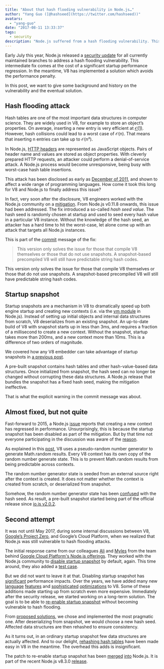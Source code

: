 ```yaml
---
title: "About that hash flooding vulnerability in Node.js…"
author: "Yang Guo ([@hashseed](https://twitter.com/hashseed))"
avatars: 
  - "yang-guo"
date: "2017-08-11 13:33:37"
tags: 
  - security
description: "Node.js suffered from a hash flooding vulnerability. This post provides some background, and explains the solution in V8."
---
```

Early July this year, Node.js released a [security update](https://nodejs.org/en/blog/vulnerability/july-2017-security-releases/) for all currently maintained branches to address a hash flooding vulnerability. This intermediate fix comes at the cost of a significant startup performance regression. In the meantime, V8 has implemented a solution which avoids the performance penalty.

<!--truncate-->
In this post, we want to give some background and history on the vulnerability and the eventual solution.

## Hash flooding attack

Hash tables are one of the most important data structures in computer science. They are widely used in V8, for example to store an object’s properties. On average, inserting a new entry is very efficient at [𝒪(1)](https://en.wikipedia.org/wiki/Big_O_notation). However, hash collisions could lead to a worst case of 𝒪(n). That means that inserting n entries can take up to 𝒪(n²).

In Node.js, [HTTP headers](https://nodejs.org/api/http.html#http_response_getheaders) are represented as JavaScript objects. Pairs of header name and values are stored as object properties. With cleverly prepared HTTP requests, an attacker could perform a denial-of-service attack. A Node.js process would become unresponsive, being busy with worst-case hash table insertions.

This attack has been disclosed as early as [December of 2011](https://events.ccc.de/congress/2011/Fahrplan/events/4680.en.html), and shown to affect a wide range of programming languages. How come it took this long for V8 and Node.js to finally address this issue?

In fact, very soon after the disclosure, V8 engineers worked with the Node.js community on a [mitigation](https://github.com/v8/v8/commit/81a0271004833249b4fe58f7d64ae07e79cffe40). From Node.js v0.11.8 onwards, this issue had been addressed. The fix introduced a so-called _hash seed value_. The hash seed is randomly chosen at startup and used to seed every hash value in a particular V8 instance. Without the knowledge of the hash seed, an attacker has a hard time to hit the worst-case, let alone come up with an attack that targets all Node.js instances.

This is part of the [commit](https://github.com/v8/v8/commit/81a0271004833249b4fe58f7d64ae07e79cffe40) message of the fix:

> This version only solves the issue for those that compile V8 themselves or those that do not use snapshots. A snapshot-based precompiled V8 will still have predictable string hash codes.

This version only solves the issue for those that compile V8 themselves or those that do not use snapshots. A snapshot-based precompiled V8 will still have predictable string hash codes.

## Startup snapshot

Startup snapshots are a mechanism in V8 to dramatically speed up both engine startup and creating new contexts (i.e. via the [vm module](https://nodejs.org/api/vm.html) in Node.js). Instead of setting up initial objects and internal data structures from scratch, V8 deserializes from an existing snapshot. An up-to-date build of V8 with snapshot starts up in less than 3ms, and requires a fraction of a millisecond to create a new context. Without the snapshot, startup takes more than 200ms, and a new context more than 10ms. This is a difference of two orders of magnitude.

We covered how any V8 embedder can take advantage of startup snapshots in [a previous post](/blog/custom-startup-snapshots).

A pre-built snapshot contains hash tables and other hash-value-based data structures. Once initialized from snapshot, the hash seed can no longer be changed without corrupting these data structures. A Node.js release that bundles the snapshot has a fixed hash seed, making the mitigation ineffective.

That is what the explicit warning in the commit message was about.

## Almost fixed, but not quite

Fast-forward to 2015, a Node.js [issue](https://github.com/nodejs/node/issues/1631) reports that creating a new context has regressed in performance. Unsurprisingly, this is because the startup snapshot has been disabled as part of the mitigation. But by that time not everyone participating in the discussion was aware of the [reason](https://github.com/nodejs/node/issues/528#issuecomment-71009086).

As explained in this [post](/blog/math-random), V8 uses a pseudo-random number generator to generate Math.random results. Every V8 context has its own copy of the random number generate state. This is to prevent Math.random results from being predictable across contexts.

The random number generator state is seeded from an external source right after the context is created. It does not matter whether the context is created from scratch, or deserialized from snapshot.

Somehow, the random number generator state has been [confused](https://github.com/nodejs/node/issues/1631#issuecomment-100044148) with the hash seed. As result, a pre-built snapshot started being part of the official release since [io.js v2.0.2](https://github.com/nodejs/node/pull/1679).

## Second attempt

It was not until May 2017, during some internal discussions between V8, [Google’s Project Zero](https://googleprojectzero.blogspot.com/), and Google’s Cloud Platform, when we realized that Node.js was still vulnerable to hash flooding attacks.

The initial response came from our colleagues [Ali](https://twitter.com/ofrobots) and [Myles](https://twitter.com/MylesBorins) from the team behind [Google Cloud Platform's Node.js offerings](https://cloud.google.com/nodejs/). They worked with the Node.js community to [disable startup snapshot](https://github.com/nodejs/node/commit/eff636d8eb7b009c40fb053802c169ba1417293d) by default, again. This time around, they also added a [test case](https://github.com/nodejs/node/commit/9fedc1f09648ff7cebed65883966f5647686a38a).

But we did not want to leave it at that. Disabling startup snapshot has [significant](https://github.com/nodejs/node/issues/14229) performance impacts. Over the years, we have added many new [language](/blog/high-performance-es2015)  [features](/blog/webassembly-browser-preview) and [sophisticated](/blog/launching-ignition-and-turbofan)  [optimizations](/blog/speeding-up-regular-expressions) to V8. Some of these additions made starting up from scratch even more expensive. Immediately after the security release, we started working on a long-term solution. The goal is to be able to [re-enable startup snapshot](https://github.com/nodejs/node/issues/14171) without becoming vulnerable to hash flooding.

From [proposed solutions](https://docs.google.com/document/d/1br7T3jk5JAJSYaT8eZdQlqrPTDRClheGpRU1-BpY1ss/edit), we chose and implemented the most pragmatic one. After deserializing from snapshot, we would choose a new hash seed. Affected data structures are then rehashed to ensure consistency.

As it turns out, in an ordinary startup snapshot few data structures are actually affected. And to our delight, [rehashing hash tables](https://github.com/v8/v8/commit/0e8e0030775518b69eb8522823ea3754e6bddc69) have been made easy in V8 in the meantime. The overhead this adds is insignificant.

The patch to re-enable startup snapshot has been [merged](https://github.com/nodejs/node/commit/2ae2874ae7dfec2c55b5d390d25b6eed9932f78d) [into](https://github.com/nodejs/node/commit/14e4254f68f71a6afaf3ebe16794172b08e68d7b) Node.js. It is part of the recent Node.js v8.3.0 [release](https://medium.com/the-node-js-collection/node-js-8-3-0-is-now-available-shipping-with-the-ignition-turbofan-execution-pipeline-aa5875ad3367).
